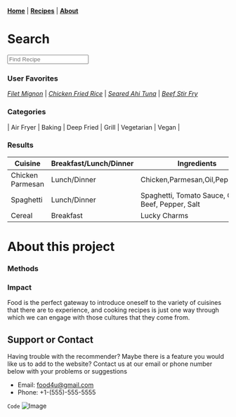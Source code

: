 **[Home](https://ajf01.github.io/Recipe-Recommender-Website/)** | **[Recipes](https://ajf01.github.io/Recipe-Recommender-Website/recipes)** | **[About](https://ajf01.github.io/Recipe-Recommender-Website/about)**

# Search
<input type="text" id="name" name="name" placeholder="Find Recipe"/>

### User Favorites
_[Filet Mignon]()_ | _[Chicken Fried Rice]()_ | _[Seared Ahi Tuna]()_ | _[Beef Stir Fry]()_

### Categories
| Air Fryer | Baking | Deep Fried | Grill | Vegetarian | Vegan |

### Results

| Cuisine | Breakfast/Lunch/Dinner | Ingredients |
|-------|--------|---------|
| Chicken Parmesan | Lunch/Dinner | Chicken,Parmesan,Oil,Pepper,Salt |
| Spaghetti | Lunch/Dinner | Spaghetti, Tomato Sauce, Ground Beef, Pepper, Salt |
| Cereal | Breakfast | Lucky Charms |

# About this project

### Methods

### Impact

Food is the perfect gateway to introduce oneself to the variety of cuisines that there are to experience, and cooking recipes is just one way through which we can engage with those cultures that they come from.


## Support or Contact

Having trouble with the recommender? Maybe there is a feature you would like us to add to the website? Contact us at our email or phone number below with your problems or suggestions 

- Email: food4u@gmail.com
- Phone: +1-(555)-555-5555


`Code`
![Image](src)
